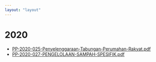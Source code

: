 ```yaml
---
layout: "layout"
---
```

# 2020
* [PP-2020-025-Penyelenggaraan-Tabungan-Perumahan-Rakyat.pdf](PP-2020-025-Penyelenggaraan-Tabungan-Perumahan-Rakyat.pdf)
* [PP-2020-027-PENGELOLAAN-SAMPAH-SPESIFIK.pdf](PP-2020-027-PENGELOLAAN-SAMPAH-SPESIFIK.pdf)
